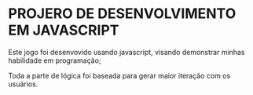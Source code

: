 # PROJERO DE DESENVOLVIMENTO EM JAVASCRIPT 

Este jogo foi desenvovido usando javascript, visando demonstrar minhas habilidade em programação;

Toda a parte de lógica foi baseada para gerar maior iteração com os usuários.
